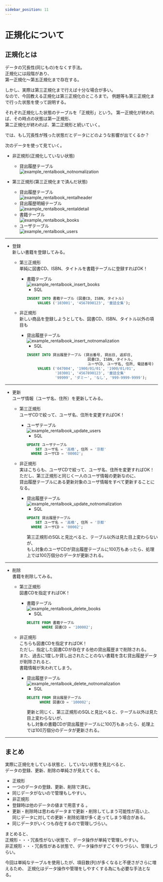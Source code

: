 ```yaml
---
sidebar_position: 11
---
```


# 正規化について

## 正規化とは

データの冗長性(同じもの)をなくす手法。  
正規化には段階があり、  
第一正規化～第五正規化まで存在する。  

しかし、実際は第三正規化まで行えば十分な場合が多い。  
なので、今回教える正規化は第三正規化のところまで。
例題等も第三正規化まで行った状態を使って説明する。

それぞれ正規化した状態のテーブルを「正規形」という。
第一正規化が終われば、その時点の状態は第一正規形、  
第二正規化が終われば、第二正規形と続いていく。

では、もし冗長性が残った状態だとデータにどのような影響が出てくるか？

次のデータを使って見ていく。
- 非正規形(正規化していない状態)
  - 貸出履歴テーブル  
  ![example_rentalbook_notnomalization](./images/example_rentalbook_notnomalization.jpg)


- 第三正規形(第三正規化まで済んだ状態)
  - 貸出履歴テーブル  
  ![example_rentalbook_rentalheader](./images/example_rentalbook_rentalheader.jpg)
  - 貸出履歴明細テーブル  
  ![example_rentalbook_rentaldetail](./images/example_rentalbook_rentaldetail.jpg)
  - 書籍テーブル  
  ![example_rentalbook_books](./images/example_rentalbook_books.jpg)
  - ユーザテーブル  
  ![example_rentalbook_users](./images/example_rentalbook_users.jpg)

---

- 登録  
  新しい書籍を登録してみる。

  - 第三正規形  
    単純に図書CD、ISBN、タイトルを書籍テーブルに登録すればOK！  
    - 書籍テーブル  
    ![example_rentalbook_insert_books](./images/example_rentalbook_insert_books.jpg)
      - SQL  
      ```SQL
      INSERT INTO 書籍テーブル (図書CD, ISBN, タイトル)  
           VALUES ('103001', '4567890123', '童話全集');
      ```

  - 非正規形  
    新しい商品を登録しようとしても、図書CD、ISBN、タイトル以外の項目も  
    - 貸出履歴テーブル  
    ![example_rentalbook_insert_notnomalization](./images/example_rentalbook_insert_notnomalization.jpg)
      - SQL  
      ```SQL
      INSERT INTO 貸出履歴テーブル (貸出番号, 貸出日, 返却日,  
                                  図書CD, ISBN, タイトル,  
                                  ユーザCD, ユーザ名, 住所, 電話番号)  
           VALUES ('047004', '1900/01/01', '1900/01/01',  
                   '103001', '4567890123', '童話全集'  
                   '99999', 'ダミー', 'なし', '999-9999-9999');
      ```

---

- 更新  
  ユーザ情報（ユーザ名、住所）を更新してみる。

  - 第三正規形  
    ユーザCDで絞って、ユーザ名、住所を変更すればOK！  
    - ユーザテーブル  
    ![example_rentalbook_update_users](./images/example_rentalbook_update_users.jpg)
       - SQL  
       ```SQL
       UPDATE ユーザテーブル  
           SET ユーザ名 = '高橋', 住所 = '京都'  
         WHERE ユーザCD = '00002';
       ```

  - 非正規形  
    実はこちらも、ユーザCDで絞って、ユーザ名、住所を変更すればOK！  
    ただし、第三正規形と同じく一人のユーザ情報の更新なのに、  
    貸出履歴テーブルにある更新対象のユーザ情報をすべて更新することになる。  
    - 貸出履歴テーブル  
    ![example_rentalbook_update_notnomalization](./images/example_rentalbook_update_notnomalization.jpg)
       - SQL  
       ```SQL
       UPDATE 貸出履歴テーブル  
           SET ユーザ名 = '高橋', 住所 = '京都'  
         WHERE ユーザCD = '00002';
       ```
       第三正規形のSQLと見比べると、テーブル以外は見た目上変わらないが、  
       もし対象のユーザCDが貸出履歴テーブルに100万もあったら、処理上では100万個分のデータが更新される。

---

- 削除  
  書籍を削除してみる。
  - 第三正規形  
    図書CDを指定すればOK！  
    - 書籍テーブル  
    ![example_rentalbook_delete_books](./images/example_rentalbook_delete_books.jpg)
       - SQL  
       ```SQL
       DELETE FROM 書籍テーブル  
              WHERE 図書CD = '100002';
       ```

  - 非正規形  
    こちらも図書CDを指定すればOK！  
    ただし、指定した図書CDが存在する他の貸出履歴まで削除される。  
    また、過去に1度しか貸し出されたことのない書籍を含む貸出履歴データが削除されると、  
    書籍情報が失われてしまう。  
    - 貸出履歴テーブル  
    ![example_rentalbook_delete_notnomalization](./images/example_rentalbook_delete_notnomalization.jpg)
      - SQL  
      ```SQL
      DELETE FROM 貸出履歴テーブル  
            WHERE 図書CD = '100002';
      ```
      更新と同じく、第三正規形のSQLと見比べると、テーブル以外は見た目上変わらないが、  
      もし対象の書籍CDが貸出履歴テーブルに100万もあったら、処理上では100万個分のデータが更新される。

---

## まとめ

実際に正規化をしている状態と、していない状態を見比べると、  
データの登録、更新、削除の単純さが見えてくる。  

- 正規形
 - 一つのデータの登録、更新、削除で済む。
 - 同じデータがないので管理もしやすい。
- 非正規形
 - 登録時は他のデータの値まで用意する 。
 - 更新・削除時は思わぬデータまで更新・削除してしまう可能性が高い上、  
   同じデータに対しての更新・削除処理が多く走ってしまう場合がある。
 - 同じデータがいくつも存在するので管理しづらい。

まとめると、  
正規形・・・冗長性がない状態で、データ操作が単純で管理しやすい。  
非正規形・・・冗長性がある状態で、データ操作がすごくやりづらい、管理しづらい。  

今回は単純なテーブルを使用したが、項目数(列)が多くなると不便さがさらに増えるため、
正規化はデータ操作や管理をしやすくする為にも必要な手法となる。
